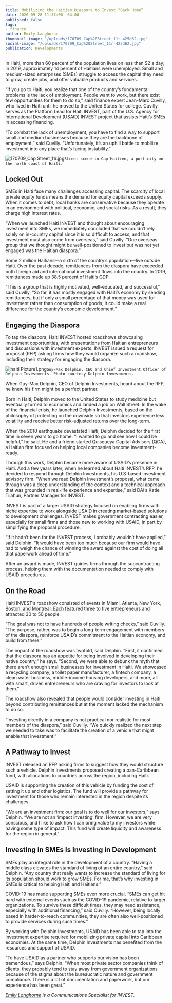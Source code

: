 ```yaml
---
title: Mobilizing the Haitian Diaspora to Invest “Back Home”
date: 2020-09-28 11:37:00 -04:00
published: false
tags:
- finance
author: Emily Langhorne
thumbnail-image: "/uploads/170709_Cap%20Street_11r-425d62.jpg"
social-image: "/uploads/170709_Cap%20Street_11r-425d62.jpg"
publication: Developments
---
```


In Haiti, more than 60 percent of the population lives on less than $2 a day; in 2019, approximately 14 percent of Haitians were unemployed. Small and medium-sized enterprises (SMEs) struggle to access the capital they need to grow, create jobs, and offer valuable products and services. 

“If you go to Haiti, you realize that one of the country’s fundamental problems is the lack of employment. People want to work, but there exist few opportunities for them to do so,” said finance expert Jean-Marc Cuvilly, who lived in Haiti until he moved to the United States for college. Cuvilly serves as the Platform Lead for Haiti INVEST, part of the U.S. Agency for International Development (USAID) INVEST project that assists Haiti’s SMEs in accessing financing.

“To combat the lack of unemployment, you have to find a way to support small and medium businesses because they are the backbone of employment,” said Cuvilly. “Unfortunately, it’s an uphill battle to mobilize investment into any place that’s facing instability.”




![170709_Cap Street_11r.jpg](/uploads/170709_Cap%20Street_11r.jpg)`Street scene in Cap-Haïtien, a port city on the north coast of Haiti.`

## Locked Out

SMEs in Haiti face many challenges accessing capital. The scarcity of local private equity funds means the demand for equity capital exceeds supply. When it comes to debt, local banks are conservative because they operate in an environment with political, economic, and social risks. As a result, they charge high interest rates.

“When we launched Haiti INVEST and thought about encouraging investment into SMEs, we immediately concluded that we couldn’t rely solely on in-country capital since it is so difficult to access, and that investment must also come from overseas,” said Cuvilly. “One overseas group that we thought might be well-positioned to invest but was not yet engaged was the Haitian diaspora.”

Some 2 million Haitians—a sixth of the country’s population—live outside Haiti. Over the past decade, remittances from the diaspora have exceeded both foreign aid and international investment flows into the country. In 2019, remittances made up 38.5 percent of Haiti’s GDP.

“This is a group that is highly motivated, well-educated, and successful,” said Cuvilly. “So far, it has mostly engaged with Haiti’s economy by sending remittances, but if only a small percentage of that money was used for investment rather than consumption of goods, it could make a real difference for the country’s economic development.”

## Engaging the Diaspora 

To tap the diaspora, Haiti INVEST hosted roadshows showcasing investment opportunities, with presentations from Haitian entrepreneurs and discussions with investment experts. INVEST issued a request for proposal (RFP) asking firms how they would organize such a roadshow, including their strategy for engaging the diaspora.

![haiti Picture1.png](/uploads/haiti%20Picture1.png)`Guy-Max Delphin, CEO and Chief Investment Officer of Delphin Investments. Photo courtesy Delphin Investments.`

When Guy-Max Delphin, CEO of Delphin Investments, heard about the RFP, he knew his firm might be a perfect partner.

Born in Haiti, Delphin moved to the United States to study medicine but eventually turned to economics and landed a job on Wall Street. In the wake of the financial crisis, he launched Delphin Investments, based on the philosophy of protecting on the downside so that investors experience less volatility and receive better risk-adjusted returns over the long-term.

When the 2010 earthquake devastated Haiti, Delphin decided for the first time in seven years to go home. “I wanted to go and see how I could be helpful,” he said. He and a friend started Quisqueya Capital Advisors (QCA), a Haitian firm focused on helping local companies become investment-ready. 

Through this work, Delphin became more aware of USAID’s presence in Haiti. And a few years later, when he learned about Haiti INVEST’s RFP, he decided to respond through Delphin Investments, his U.S-based investment advisory firm. “When we read Delphin Investment’s proposal, what came through was a deep understanding of the context and a technical approach that was grounded in real-life experience and expertise,” said DAI’s Katie Tilahun, Partner Manager for INVEST.

INVEST is part of a larger USAID strategy focused on enabling firms with niche expertise to work alongside USAID in creating market-based solutions to development challenges. INVEST makes government contracting easier, especially for small firms and those new to working with USAID, in part by simplifying the proposal procedure.

“If it hadn’t been for the INVEST process, I probably wouldn’t have applied,” said Delphin. “It would have been too much because our firm would have had to weigh the chance of winning the award against the cost of doing all that paperwork ahead of time.”

After an award is made, INVEST guides firms through the subcontracting process, helping them with the documentation needed to comply with USAID procedures.

## On the Road

Haiti INVEST’s roadshow consisted of events in Miami, Atlanta, New York, Boston, and Montreal. Each featured three to five entrepreneurs and attracted 30 to 50 people.

“The goal was not to have hundreds of people writing checks,” said Cuvilly. “The purpose, rather, was to begin a long-term engagement with members of the diaspora, reinforce USAID’s commitment to the Haitian economy, and build from there.”

The impact of the roadshow was twofold, said Delphin. “First, it confirmed that the diaspora has an appetite for being involved in developing their native country,” he says. “Second, we were able to debunk the myth that there aren’t enough small businesses for investment in Haiti. We showcased a recycling company, a toilet paper manufacturer, a fintech company, a clean water business, middle-income housing developers, and more, all with smart, driven entrepreneurs who are craving for investors to look at them.”

The roadshow also revealed that people would consider investing in Haiti beyond contributing remittances but at the moment lacked the mechanism to do so.

“Investing directly in a company is not practical nor realistic for most members of the diaspora,” said Cuvilly. “We quickly realized the next step we needed to take was to facilitate the creation of a vehicle that might enable that investment.”

## A Pathway to Invest 

INVEST released an RFP asking firms to suggest how they would structure such a vehicle. Delphin Investments proposed creating a pan-Caribbean fund, with allocations to countries across the region, including Haiti. 

USAID is supporting the creation of this vehicle by funding the cost of setting it up and other logistics. The fund will provide a pathway for investment for those who remain interested in the region despite its challenges.

“We are an investment firm: our goal is to do well for our investors,” says Delphin. “We are not an ‘impact investing’ firm. However, we are very conscious, and I like to ask how I can bring value to my investors while having some type of impact. This fund will create liquidity and awareness for the region in general.”

## Investing in SMEs Is Investing in Development

SMEs play an integral role in the development of a country. “Having a middle class elevates the standard of living of an entire country,” said Delphin. “Any country that really wants to increase the standard of living for its population should work to grow SMEs. For me, that’s why investing in SMEs is critical to helping Haiti and Haitians.”

COVID-19 has made supporting SMEs even more crucial. “SMEs can get hit hard with external events such as the COVID-19 pandemic, relative to larger organizations. To survive these difficult times, they may need assistance, especially with additional financing,” said Cuvilly. “However, being locally based in harder-to-reach communities, they are often also well-positioned to provide services during such times.”

By working with Delphin Investments, USAID has been able to tap into the investment expertise required for mobilizing private capital into Caribbean economies. At the same time, Delphin Investments has benefited from the resources and support of USAID.

“To have USAID as a partner who supports our vision has been tremendous,” says Delphin. “When most private sector companies think of clients, they probably tend to stay away from government organizations because of the stigma about the bureaucratic nature and government compliance. There is a lot of documentation and paperwork, but our experience has been great.”

*[Emily Langhorne](https://www.linkedin.com/in/emily-langhorne-6307b956/) is a Communications Specialist for INVEST.*
